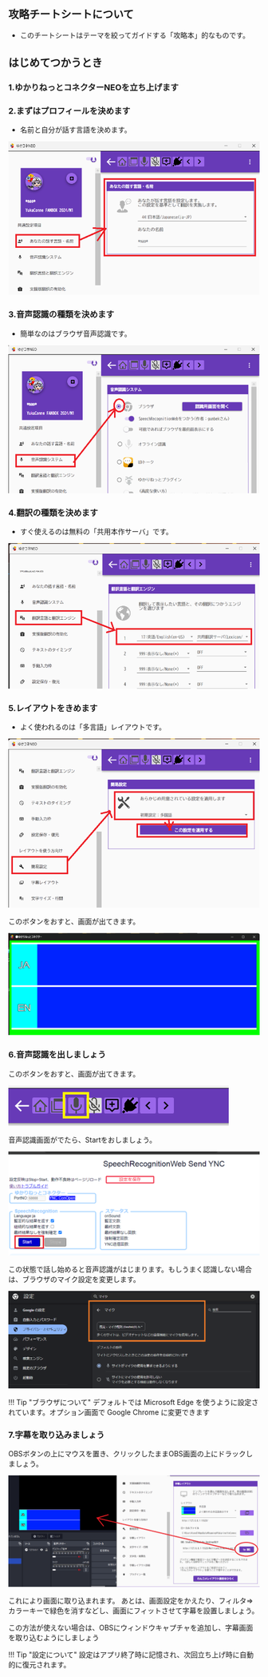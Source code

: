 ## 攻略チートシートについて

* このチートシートはテーマを絞ってガイドする「攻略本」的なものです。

## はじめてつかうとき

### 1.ゆかりねっとコネクターNEOを立ち上げます

### 2.まずはプロフィールを決めます

* 名前と自分が話す言語を決めます。

![n](images/cs_startup_p01.png)

### 3.音声認識の種類を決めます

* 簡単なのはブラウザ音声認識です。

![n](images/cs_startup_p02.png)

### 4.翻訳の種類を決めます

* すぐ使えるのは無料の「共用本作サーバ」です。

![n](images/cs_startup_p03.png)

### 5.レイアウトをきめます

* よく使われるのは「多言語」レイアウトです。

![n](images/cs_startup_p04.png)

このボタンをおすと、画面が出てきます。

![n](images/cs_startup_p05.png)

### 6.音声認識を出しましょう

このボタンをおすと、画面が出てきます。

![n](images/cs_startup_p06.png)

音声認識画面がでたら、Startをおしましょう。

![n](images/cs_startup_p07.png)

この状態で話し始めると音声認識がはじまります。もしうまく認識しない場合は、ブラウザのマイク設定を変更します。

![n](images/cs_startup_p08.png)

!!! Tip "ブラウザについて"
    デフォルトでは Microsoft Edge を使うように設定されています。オプション画面で Google Chrome に変更できます

### 7.字幕を取り込みましょう

OBSボタンの上にマウスを置き、クリックしたままOBS画面の上にドラックしましょう。

![n](images/cs_startup_p09.png)

これにより画面に取り込まれます。
あとは、画面設定をかえたり、フィルタ⇒カラーキーで緑色を消すなどし、画面にフィットさせて字幕を設置しましょう。

この方法が使えない場合は、OBSにウィンドウキャプチャを追加し、字幕画面を取り込むようにしましょう

!!! Tip "設定について"
    設定はアプリ終了時に記憶され、次回立ち上げ時に自動的に復元されます。
